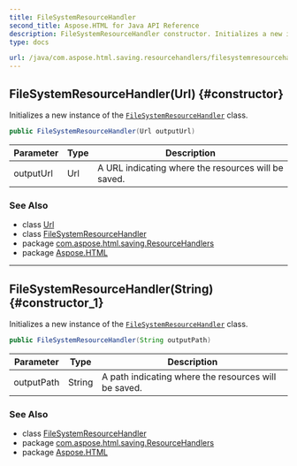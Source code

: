 ```yaml
---
title: FileSystemResourceHandler
second_title: Aspose.HTML for Java API Reference
description: FileSystemResourceHandler constructor. Initializes a new instance of the FileSystemResourceHandler class
type: docs

url: /java/com.aspose.html.saving.resourcehandlers/filesystemresourcehandler/filesystemresourcehandler/
---
```

## FileSystemResourceHandler(Url) {#constructor}

Initializes a new instance of the [`FileSystemResourceHandler`](../) class.

```java
public FileSystemResourceHandler(Url outputUrl)
```

| Parameter | Type | Description |
| --- | --- | --- |
| outputUrl | Url | A URL indicating where the resources will be saved. |

### See Also

* class [Url](../../../com.aspose.html/url/)
* class [FileSystemResourceHandler](../)
* package [com.aspose.html.saving.ResourceHandlers](../../../com.aspose.html.saving.resourcehandlers/)
* package [Aspose.HTML](../../../)

---

## FileSystemResourceHandler(String) {#constructor_1}

Initializes a new instance of the [`FileSystemResourceHandler`](../) class.

```java
public FileSystemResourceHandler(String outputPath)
```

| Parameter | Type | Description |
| --- | --- | --- |
| outputPath | String | A path indicating where the resources will be saved. |

### See Also

* class [FileSystemResourceHandler](../)
* package [com.aspose.html.saving.ResourceHandlers](../../../com.aspose.html.saving.resourcehandlers/)
* package [Aspose.HTML](../../../)
